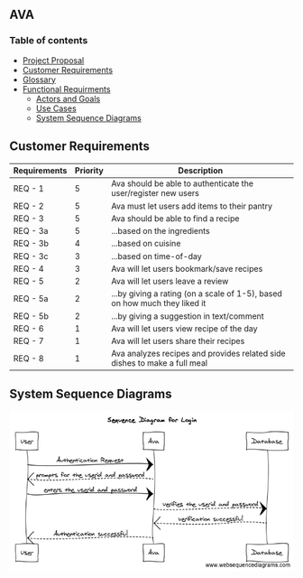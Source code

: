 
## AVA

### Table of contents  
* [Project Proposal](https://github.com/CSUS-CSC-131-Fall2017/ava/blob/master/docs/friday-proposal.md)
* [Customer Requirements](#requirements)
* [Glossary](#glossary)
* [Functional Requirments](#functional)
  * [Actors and Goals](#actor)
  * [Use Cases](#usecase)
  * [System Sequence Diagrams](#diagrams)

## <a name="requirements"></a> Customer Requirements                                  

| Requirements | Priority | Description                              |
| ------------ | -------- | ---------------------------------------- |
| REQ - 1      | 5        | Ava should be able to authenticate the user/register new users |
| REQ - 2      | 5        | Ava must let users add items to their pantry |
| REQ - 3      | 5        | Ava should be able to find a recipe      |
| REQ - 3a     | 5        | ...based on the ingredients              |
| REQ - 3b     | 4        | ...based on cuisine                      |
| REQ - 3c     | 3        | ...based on time-of-day                  |
| REQ - 4      | 3        | Ava will let users bookmark/save recipes |
| REQ - 5      | 2        | Ava will let users leave a review        |
| REQ - 5a     | 2        | ...by giving a rating (on a scale of 1-5), based on how much they liked it |
| REQ - 5b     | 2        | ...by giving a suggestion in text/comment |
| REQ - 6      | 1        | Ava will let users view recipe of the day |
| REQ - 7      | 1        | Ava will let users share their recipes   |
| REQ - 8      | 1        | Ava analyzes recipes and provides related side dishes to make a full meal |


## <a name="diagrams"></a> System Sequence Diagrams

![image](Sequence_Diagram_for_Login.png)

